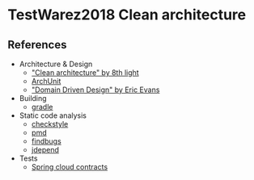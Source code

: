 # TestWarez2018 Clean architecture
## References

* Architecture & Design
  * ["Clean architecture" by 8th light](https://8thlight.com/blog/uncle-bob/2012/08/13/the-clean-architecture.html)
  * [ArchUnit](https://github.com/TNG/ArchUnit)
  * ["Domain Driven Design" by Eric Evans](https://www.youtube.com/watch?v=7MaYeudL9yo)
* Building
  * [gradle](https://docs.gradle.org/current/userguide/userguide.html)
* Static code analysis
  * [checkstyle](http://checkstyle.sourceforge.net/)
  * [pmd](https://pmd.github.io/)
  * [findbugs](http://findbugs.sourceforge.net/)
  * [jdepend](http://mcs.une.edu.au/doc/jdepend/docs/JDepend.html)
* Tests
  * [Spring cloud contracts](https://cloud.spring.io/spring-cloud-contract/single/spring-cloud-contract.html)
